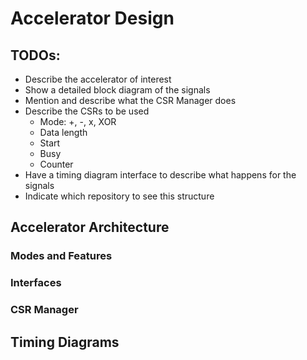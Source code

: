 # Accelerator Design

## TODOs:
- Describe the accelerator of interest
- Show a detailed block diagram of the signals
- Mention and describe what the CSR Manager does
- Describe the CSRs to be used
    - Mode: +, -, x, XOR
    - Data length
    - Start
    - Busy
    - Counter
- Have a timing diagram interface to describe what happens for the signals
- Indicate which repository to see this structure

## Accelerator Architecture

### Modes and Features

### Interfaces

### CSR Manager

## Timing Diagrams

